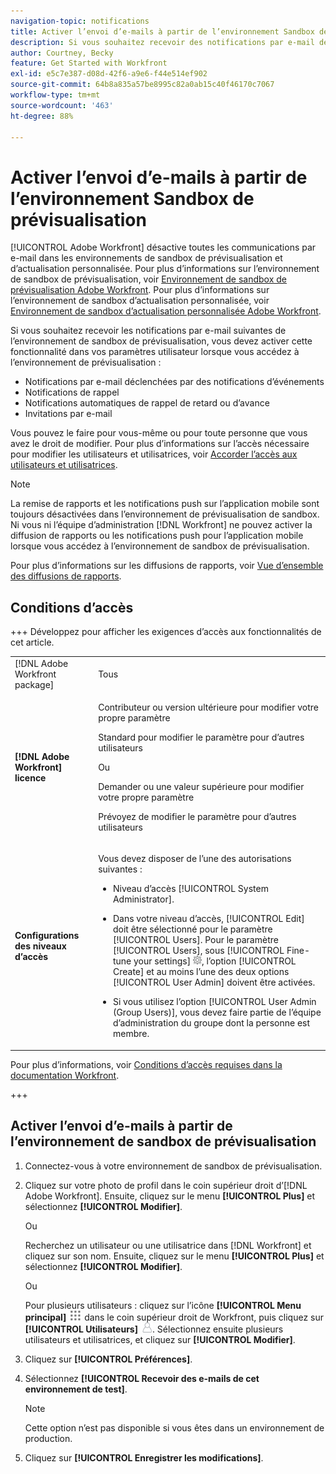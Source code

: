 ```yaml
---
navigation-topic: notifications
title: Activer l’envoi d’e-mails à partir de l’environnement Sandbox de prévisualisation
description: Si vous souhaitez recevoir des notifications par e-mail de l’environnement de sandbox de prévisualisation, vous devez activer cette fonctionnalité dans vos paramètres utilisateur lorsque vous accédez à l’environnement de prévisualisation.
author: Courtney, Becky
feature: Get Started with Workfront
exl-id: e5c7e387-d08d-42f6-a9e6-f44e514ef902
source-git-commit: 64b8a835a57be8995c82a0ab15c40f46170c7067
workflow-type: tm+mt
source-wordcount: '463'
ht-degree: 88%

---
```


# Activer l’envoi d’e-mails à partir de l’environnement Sandbox de prévisualisation

[!UICONTROL Adobe Workfront] désactive toutes les communications par e-mail dans les environnements de sandbox de prévisualisation et d’actualisation personnalisée. Pour plus d’informations sur l’environnement de sandbox de prévisualisation, voir [Environnement de sandbox de prévisualisation Adobe Workfront](../../administration-and-setup/set-up-workfront/workfront-testing-environments/wf-preview-sandbox-environment.md). Pour plus d’informations sur l’environnement de sandbox d’actualisation personnalisée, voir [Environnement de sandbox d’actualisation personnalisée Adobe Workfront](../../administration-and-setup/set-up-workfront/workfront-testing-environments/wf-custom-refresh-sandbox-environment.md).

Si vous souhaitez recevoir les notifications par e-mail suivantes de l’environnement de sandbox de prévisualisation, vous devez activer cette fonctionnalité dans vos paramètres utilisateur lorsque vous accédez à l’environnement de prévisualisation :

* Notifications par e-mail déclenchées par des notifications d’événements
* Notifications de rappel
* Notifications automatiques de rappel de retard ou d’avance
* Invitations par e-mail

Vous pouvez le faire pour vous-même ou pour toute personne que vous avez le droit de modifier. Pour plus d’informations sur l’accès nécessaire pour modifier les utilisateurs et utilisatrices, voir [Accorder l’accès aux utilisateurs et utilisatrices](../../administration-and-setup/add-users/configure-and-grant-access/grant-access-other-users.md).

>[!NOTE]
>
>La remise de rapports et les notifications push sur l’application mobile sont toujours désactivées dans l’environnement de prévisualisation de sandbox. Ni vous ni l’équipe d’administration [!DNL Workfront] ne pouvez activer la diffusion de rapports ou les notifications push pour l’application mobile lorsque vous accédez à l’environnement de sandbox de prévisualisation.
>
>Pour plus d’informations sur les diffusions de rapports, voir [Vue d’ensemble des diffusions de rapports](../../reports-and-dashboards/reports/creating-and-managing-reports/set-up-report-deliveries.md).

## Conditions d’accès

+++ Développez pour afficher les exigences d’accès aux fonctionnalités de cet article.

<table style="table-layout:auto"> 
 <col> 
 </col> 
 <col> 
 </col> 
 <tbody> 
  <tr> 
   <td role="rowheader">[!DNL Adobe Workfront package]</strong></td> 
   <td> <p>Tous</p> </td> 
  </tr> 
  <tr> 
   <td role="rowheader"><strong>[!DNL Adobe Workfront] licence</strong></td> 
   <td> 
   <p>Contributeur ou version ultérieure pour modifier votre propre paramètre</p> <p>Standard pour modifier le paramètre pour d’autres utilisateurs</p> 
   Ou
   <p> Demander ou une valeur supérieure pour modifier votre propre paramètre</p> <p>Prévoyez de modifier le paramètre pour d’autres utilisateurs</p> </td> 
  </tr> 
  <tr> 
   <td role="rowheader"><strong>Configurations des niveaux d’accès</strong></td> 
   <td> <p>Vous devez disposer de l’une des autorisations suivantes :</p> 
    <ul> 
     <li> <p>Niveau d’accès [!UICONTROL System Administrator].</p> </li> 
     <li> <p>Dans votre niveau d’accès, [!UICONTROL Edit] doit être sélectionné pour le paramètre [!UICONTROL Users]. Pour le paramètre [!UICONTROL Users], sous [!UICONTROL Fine-tune your settings] <img src="assets/gear-icon-in-access-levels.png">, l’option [!UICONTROL Create] et au moins l’une des deux options [!UICONTROL User Admin] doivent être activées. </li> 
     <li>Si vous utilisez l’option [!UICONTROL User Admin (Group Users)], vous devez faire partie de l’équipe d’administration du groupe dont la personne est membre.</li> 
    </ul> </td> 
  </tr> 
 </tbody> 
</table>


Pour plus d’informations, voir [Conditions d’accès requises dans la documentation Workfront](/help/quicksilver/administration-and-setup/add-users/access-levels-and-object-permissions/access-level-requirements-in-documentation.md).

+++

## Activer l’envoi d’e-mails à partir de l’environnement de sandbox de prévisualisation

1. Connectez-vous à votre environnement de sandbox de prévisualisation.
1. Cliquez sur votre photo de profil dans le coin supérieur droit d’[!DNL Adobe Workfront]. Ensuite, cliquez sur le menu **[!UICONTROL Plus]** et sélectionnez **[!UICONTROL Modifier]**.

   Ou

   Recherchez un utilisateur ou une utilisatrice dans [!DNL Workfront] et cliquez sur son nom. Ensuite, cliquez sur le menu **[!UICONTROL Plus]** et sélectionnez **[!UICONTROL Modifier]**.

   Ou

   Pour plusieurs utilisateurs : cliquez sur l’icône **[!UICONTROL Menu principal]** ![Icône du menu principal](assets/main-menu-icon.png) dans le coin supérieur droit de Workfront, puis cliquez sur **[!UICONTROL Utilisateurs]** ![Icône de l’utilisateur](assets/users-icon-in-main-menu.png).  Sélectionnez ensuite plusieurs utilisateurs et utilisatrices, et cliquez sur **[!UICONTROL Modifier]**.

1. Cliquez sur **[!UICONTROL Préférences]**.
1. Sélectionnez **[!UICONTROL Recevoir des e-mails de cet environnement de test]**.

   >[!NOTE]
   >
   >Cette option n’est pas disponible si vous êtes dans un environnement de production.

1. Cliquez sur **[!UICONTROL Enregistrer les modifications]**.
